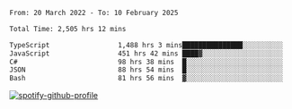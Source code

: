 <!--START_SECTION:waka-->

```txt
From: 20 March 2022 - To: 10 February 2025

Total Time: 2,505 hrs 12 mins

TypeScript                 1,488 hrs 3 mins███████████████░░░░░░░░░░   59.40 %
JavaScript                 451 hrs 42 mins ████▓░░░░░░░░░░░░░░░░░░░░   18.03 %
C#                         98 hrs 38 mins  █░░░░░░░░░░░░░░░░░░░░░░░░   03.94 %
JSON                       88 hrs 54 mins  █░░░░░░░░░░░░░░░░░░░░░░░░   03.55 %
Bash                       81 hrs 56 mins  ▓░░░░░░░░░░░░░░░░░░░░░░░░   03.27 %
```

<!--END_SECTION:waka-->
[![spotify-github-profile](https://spotify-github-profile.vercel.app/api/view?uid=c00zprrvy9xiloa9qnco3hmng&cover_image=true&theme=novatorem&show_offline=false&background_color=121212&bar_color=53b14f&bar_color_cover=false)](https://spotify-github-profile.vercel.app/api/view?uid=c00zprrvy9xiloa9qnco3hmng&redirect=true)



